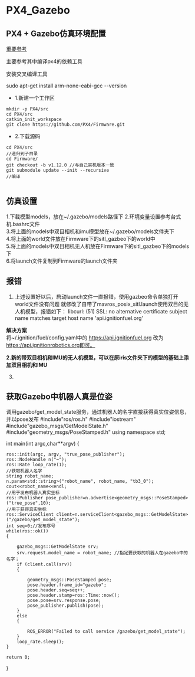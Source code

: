 # PX4_Gazebo  

## PX4 + Gazebo仿真环境配置  

[重要参考](https://zhuanlan.zhihu.com/p/91329291)  


主要参考其中编译px4的依赖工具


安装交叉编译工具  

sudo apt-get install arm-none-eabi-gcc --version



* 1.新建一个工作区 
```shell   
mkdir -p PX4/src    
cd PX4/src  
catkin_init_workspace  
git clone https://github.com/PX4/Firmware.git    
```
* 2.下载源码  
```shell
cd PX4/src  
//递归到子目录
cd Firmware/  
git checkout -b v1.12.0 //与自己实机版本一致  
git submodule update --init --recursive  
//编译  


```

## 仿真设置  

1.下载模型models，放在~/.gazebo/models路径下
2.环境变量设置参考台式机.bashrc文件  
3.将上面的models中双目相机和imu模型放在~/.gazebo/models文件夹下  
4.将上面的world文件放在Firmware下的sitl_gazbeo下的world中  
5.将上面的models中双目相机无人机放在Firmware下的sitl_gazbeo下的models下  
6.将launch文件复制到Firmware的launch文件夹  

## 报错  

1. 上述设置好以后，启动launch文件一直报错，使用gazbeo命令单独打开world文件没有问题  就修改了自带了mavros_posix_sitl.launch使用双目的无人机模型，报错如下：
libcurl: (51) SSL: no alternative certificate subject name matches target host name 'api.ignitionfuel.org'  

**解决方案**  
将~/.ignition/fuel/config.yaml中的 https://api.ignitionfuel.org 改为 https://api.ignitionrobotics.org即可。


**2.新的带双目相机和IMU的无人机模型，可以在原iris文件夹下的模型的基础上添加双目相机和IMU**    

3.



## 获取Gazebo中机器人真是位姿  

调用gazebo/get_model_state服务，通过机器人的名字直接获得真实位姿信息，并以pose发布
#include"ros/ros.h"
#include"iostream"
#include"gazebo_msgs/GetModelState.h"
#include"geometry_msgs/PoseStamped.h"
using namespace std;

int main(int argc,char**argv)
{
    
    ros::init(argc, argv, "true_pose_publisher");
    ros::NodeHandle n("~");
    ros::Rate loop_rate(1);
    //获取机器人名字
    string robot_name;
    n.param<std::string>("robot_name", robot_name, "tb3_0");
    cout<<robot_name<<endl;
    //用于发布机器人真实坐标
    ros::Publisher pose_publisher=n.advertise<geometry_msgs::PoseStamped>("true_pose",10);
    //用于获得真实坐标
    ros::ServiceClient client=n.serviceClient<gazebo_msgs::GetModelState>("/gazebo/get_model_state");
    int seq=0;//发布序号
    while(ros::ok())
    {
    
        gazebo_msgs::GetModelState srv;
        srv.request.model_name = robot_name; //指定要获取的机器人在gazebo中的名字；
        if (client.call(srv))
        {
    
            geometry_msgs::PoseStamped pose;
            pose.header.frame_id="gazebo";
            pose.header.seq=seq++;
            pose.header.stamp=ros::Time::now();
            pose.pose=srv.response.pose;
            pose_publisher.publish(pose);
        }
        else
        {
    
            ROS_ERROR("Failed to call service /gazebo/get_model_state");
        }
        loop_rate.sleep();
    }

    return 0;
}


